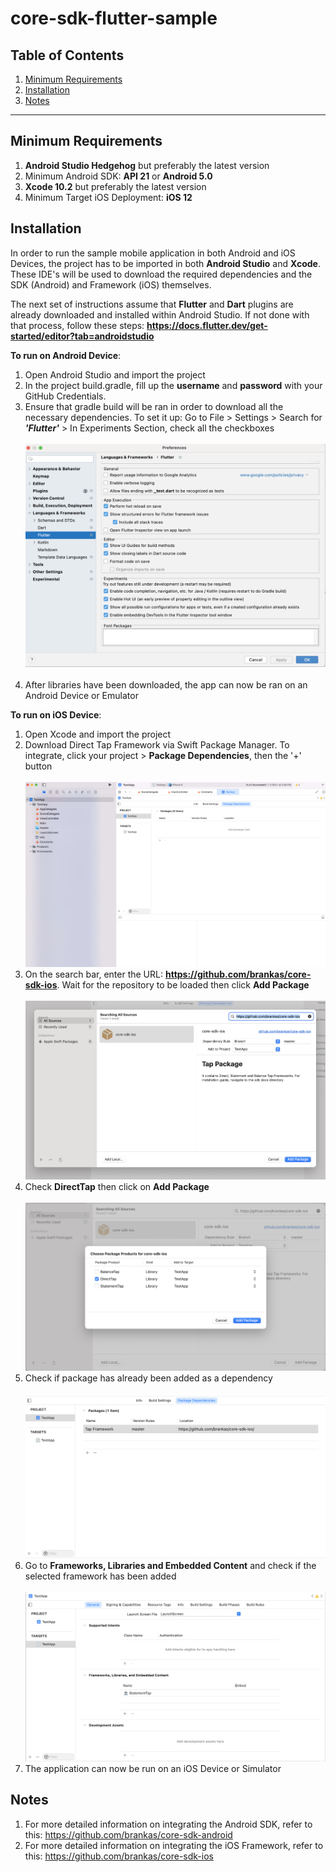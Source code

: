 # core-sdk-flutter-sample

## Table of Contents

  1. [Minimum Requirements](#requirements)
  2. [Installation](#installation)
  3. [Notes](#notes)

***

## Minimum Requirements

1. **Android Studio Hedgehog** but preferably the latest version
2. Minimum Android SDK: **API 21** or **Android 5.0**
3. **Xcode 10.2** but preferably the latest version
4. Minimum Target iOS Deployment: **iOS 12**

## Installation

In order to run the sample mobile application in both Android and iOS Devices, the project has to be imported in both **Android Studio** and **Xcode**. These IDE's will be used to download the required dependencies and the SDK (Android) and Framework (iOS) themselves.

The next set of instructions assume that **Flutter** and **Dart** plugins are already downloaded and installed within Android Studio. If not done with that process, follow these steps: **https://docs.flutter.dev/get-started/editor?tab=androidstudio**

**To run on Android Device**:
1. Open Android Studio and import the project
2. In the project build.gradle, fill up the **username** and **password** with your GitHub Credentials.
3. Ensure that gradle build will be ran in order to download all the necessary dependencies. To set it up: Go to File > Settings > Search for ***'Flutter'*** > In Experiments Section, check all the checkboxes<br/><br/>![](images/experiments.png)<br/><br/>
4. After libraries have been downloaded, the app can now be ran on an Android Device or Emulator

**To run on iOS Device**:
1. Open Xcode and import the project
2. Download Direct Tap Framework via Swift Package Manager. To integrate, click your project > **Package Dependencies**, then the '+' button <br/><br/>![](images/project.png)
3. On the search bar, enter the URL: **https://github.com/brankas/core-sdk-ios**. Wait for the repository to be loaded then click **Add Package** <br/><br/>![](images/repo.png)
4. Check **DirectTap** then click on **Add Package** <br/><br/>![](images/check_direct.png)
5.  Check if package has already been added as a dependency <br/><br/>![](images/check_package.png)
6. Go to **Frameworks, Libraries and Embedded Content** and check if the selected framework has been added <br/><br/>![](images/framework.png)
7. The application can now be run on an iOS Device or Simulator

## Notes
1. For more detailed information on integrating the Android SDK, refer to this: https://github.com/brankas/core-sdk-android
2. For more detailed information on integrating the iOS Framework, refer to this: https://github.com/brankas/core-sdk-ios